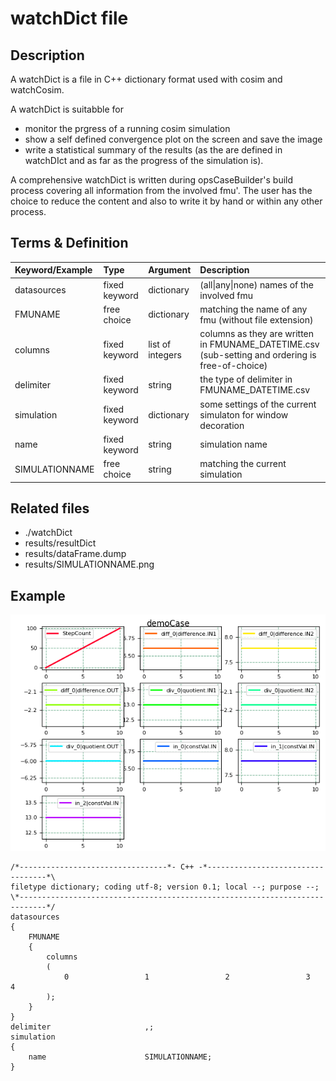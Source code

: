 # watchDict file

## Description

A watchDict is a file in C++ dictionary format used with cosim and watchCosim.

A watchDict is suitabble for
* monitor the prgress of a running cosim simulation
* show a self defined convergence plot on the screen and save the image
* write a statistical summary of the results (as the are defined in watchDIct and as far as the progress of the simulation is).

A comprehensive watchDict is written during opsCaseBuilder's build process covering all information from the involved fmu'.
The user has the choice to reduce the content and also to write it by hand or within any other process.

## Terms & Definition

| Keyword/Example | Type          | Argument           | Description |
| :-------------- | :------------ | :----------------- | :---------- |
| datasources     | fixed keyword | dictionary         | (all\|any\|none) names of the involved fmu |
| FMUNAME         | free choice   | dictionary         | matching the name of any fmu (without file extension) |
| columns         | fixed keyword | list of integers   | columns as they are written in FMUNAME_DATETIME.csv (sub-setting and ordering is free-of-choice)  |
| delimiter       | fixed keyword | string             | the type of delimiter in FMUNAME_DATETIME.csv |
| simulation      | fixed keyword | dictionary         | some settings of the current simulaton for window decoration |
| name            | fixed keyword | string             | simulation name |
| SIMULATIONNAME  | free choice   | string             | matching the current simulation |

## Related files
* ./watchDict
* results/resultDict
* results/dataFrame.dump
* results/SIMULATIONNAME.png

## Example

![convergence plot example](demoCase.png)

~~~
/*---------------------------------*- C++ -*----------------------------------*\
filetype dictionary; coding utf-8; version 0.1; local --; purpose --;
\*----------------------------------------------------------------------------*/
datasources
{
    FMUNAME
    {
        columns
        (
            0                 1                 2                 3                 4
        );
    }
}
delimiter                     ,;
simulation
{
    name                      SIMULATIONNAME;
}

